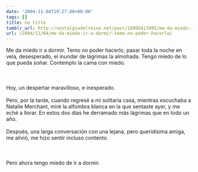 ```yaml
---
date: '2004-11-04T19:27:00+00:00'
tags: []
title: no title
tumblr_url: http://nostalgiadelreino.net/post/18895413495/me-da-miedo-ir-a-dormir-temo-no-poder-hacerlo
url: /2004/11/04/me-da-miedo-ir-a-dormir-temo-no-poder-hacerlo/
---
```


<p>Me da miedo ir a dormir. Temo no poder hacerlo, pasar toda la noche en vela, desesperado, el inundar de lágrimas la almohada. Tengo miedo de lo que pueda soñar. Contemplo la cama con miedo.<br/><br/><br/><br/>Hoy, un despertar maravilloso, e inesperado. <br/><br/>Pero, por la tarde, cuando regresé a mi solitaria casa, mientras escuchaba a Natalie Merchant, miré la alfombra blanca en la que sentaste ayer, y me eché a llorar. En estos dos días he derramado más lágrimas que en todo un año.<br/><br/>Después, una larga conversación con una lejana, pero queridísima amiga, me alivió, me hizo sentir incluso contento.<br/><br/><br/><br/>Pero ahora tengo miedo de ir a dormir.</p><div class="blogger-post-footer"><img width="1" height="1" src="https://blogger.googleusercontent.com/tracker/1180118427259117074-7935059270407793861?l=nostalgiadelreino.blogspot.com" alt=""/></div>